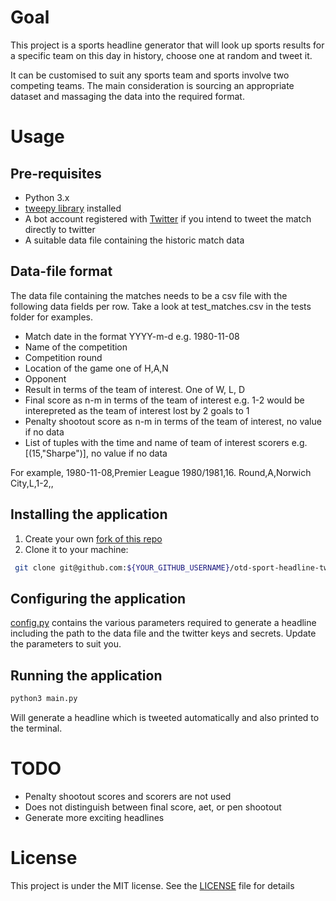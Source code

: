 # Goal
This project is a sports headline generator that will look up sports results for a specific team on this day in history, choose one at random and tweet it.

It can be customised to suit any sports team and sports involve two competing teams. The main consideration is sourcing an appropriate dataset and massaging the data into the required format.

# Usage
## Pre-requisites
* Python 3.x
* [tweepy library](http://www.tweepy.org/) installed
* A bot account registered with [Twitter](https://developer.twitter.com/en) if you intend to tweet the match directly to twitter
* A suitable data file containing the historic match data

## Data-file format
The data file containing the matches needs to be a csv file with the following data fields per row. Take a look at test_matches.csv in the tests folder for examples.

* Match date in the format YYYY-m-d e.g. 1980-11-08
* Name of the competition
* Competition round
* Location of the game one of H,A,N
* Opponent
* Result in terms of the team of interest. One of W, L, D
* Final score as n-m in terms of the team of interest e.g. 1-2 would be interepreted as the team of interest lost by 2 goals to 1
* Penalty shootout score as n-m in terms of the team of interest, no value if no data
* List of tuples with the time and name of team of interest scorers e.g. [(15,"Sharpe")], no value if no data

For example, 1980-11-08,Premier League 1980/1981,16. Round,A,Norwich City,L,1-2,,

## Installing the application
1. Create your own [fork of this
  repo](https://help.github.com/articles/fork-a-repo/)
2. Clone it to your machine:
 ```bash
  git clone git@github.com:${YOUR_GITHUB_USERNAME}/otd-sport-headline-tweet.git
  ```

## Configuring the application
[config.py](config.py) contains the various parameters required to generate a headline including the path to the data file and the twitter keys and secrets. Update the parameters to suit you.

## Running the application
```bash
python3 main.py
```
Will generate a headline which is tweeted automatically and also printed to the terminal.

# TODO
* Penalty shootout scores and scorers are not used
* Does not distinguish between final score, aet, or pen shootout
* Generate more exciting headlines

# License
This project is under the MIT license. See the [LICENSE](LICENSE) file for details
